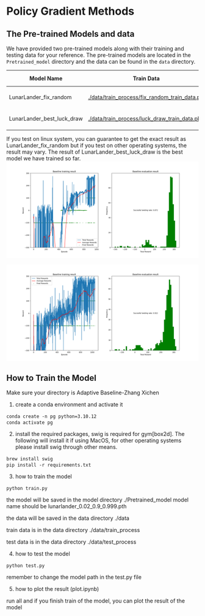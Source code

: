 # Policy Gradient Methods
## The Pre-trained Models and data
We have provided two pre-trained models along with their training and testing data for your reference. The pre-trained models are located in the `Pretrained_model` directory and the data can be found in the `data` directory.

| Model Name | Train Data | Train Target | Test Data | Test Accuracy |
|------------|------------|--------------|-----------|-------------|
| LunarLander_fix_random | [./data/train_process/fix_random_train_data.pkl](./data/train_process/fix_random_train_data.pkl) | Average above 200 | [./data/test_process/fix_random_test_data.pkl](./data/test_process/fix_random_test_data.pkl) | 87% |
| LunarLander_best_luck_draw | [./data/train_process/luck_draw_train_data.pkl](./data/train_process/luck_draw_train_data.pkl) | Average above 200 | [./data/test_process/luck_draw_test_data.pkl](./data/test_process/luck_draw_test_data.pkl) | 92% |

If you test on linux system, you can guarantee to get the exact result as LunarLander_fix_random but if you test on other operating systems, the result may vary. The result of LunarLander_best_luck_draw is the best model we have trained so far.
![LunarLander_fix_random](./demo_img/fix.png)

![LunarLander_best_luck_draw](./demo_img/luck.png)

## How to Train the Model
Make sure your directory is Adaptive Baseline-Zhang Xichen


1. create a conda environment and activate it

```shell
conda create -n pg python=3.10.12
conda activate pg
```

2. install the required packages, swig is required for gym[box2d]. The following will install it if using MacOS, for other operating systems please install swig through other means.

```shell
brew install swig
pip install -r requirements.txt
```

3. how to train the model

```shell
python train.py
```

the model will be saved in the model directory ./Pretrained_model model name should be lunarlander_0.02_0.9_0.999.pth

the data will be saved in the data directory ./data

train data is in the data directory ./data/train_process

test data is in the data directory ./data/test_process

4. how to test the model

```shell
python test.py
```

remember to change the model path in the test.py file

5. how to plot the result (plot.ipynb)

run all and if you finish train of the model, you can plot the result of the model